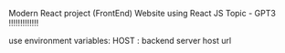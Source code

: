 Modern React project (FrontEnd)
Website using React JS
Topic - GPT3
!!!!!!!!!!!!!

use environment variables:
HOST : backend server host url


